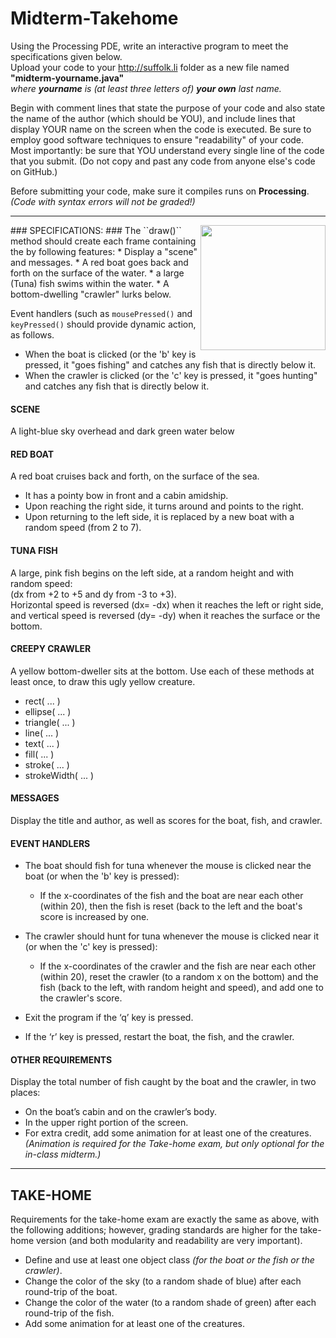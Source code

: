 # Midterm-Takehome

Using the Processing PDE, write an interactive program to meet the specifications given below.  
Upload your code to your http://suffolk.li folder as a new file named  __"midterm-yourname.java"__   
  _where **yourname** is (at least three letters of) **your own** last name._

Begin with comment lines that state the purpose of your code and also state the name of the author (which should be YOU), and include lines that display YOUR name on the screen when the code is executed.
Be sure to employ good software techniques to ensure "readability" of your code.  
Most importantly:  be sure that YOU understand every single line of the code that you submit.
(Do not copy and past any code from anyone else's code on GitHub.)

Before submitting your code, make sure it compiles runs on **Processing**.  
    *(Code with syntax errors will not be graded!)*  

----
<IMG SRC=http://www.suffolk.li/ides/mid.png ALIGN=RIGHT WIDTH=200 >
### SPECIFICATIONS: ###
The ``draw()`` method should create each frame containing the by following features:
* Display a "scene" and messages.
* A red boat goes back and forth on the surface of the water.
* a large (Tuna) fish swims within the water.
* A bottom-dwelling "crawler" lurks below.  

Event handlers (such as ```mousePressed()``` and ```keyPressed()```
should provide dynamic action, as follows.
* When the boat is clicked (or the 'b' key is pressed, it "goes fishing" and catches any fish that is directly below it.
* When the crawler is clicked (or the 'c' key is pressed, it "goes hunting" and catches any fish that is directly below it.

#### SCENE ####
A light-blue sky overhead and dark green water below

#### RED BOAT ####
A red boat cruises back and forth, on the surface of the sea.  
- It has a pointy bow in front and a cabin amidship.  
- Upon reaching the right side, it turns around and points to the right.
- Upon returning to the left side, it is replaced by a new boat with a random speed (from 2 to 7).

#### TUNA FISH ####
A large, pink fish begins on the left side, at a random height and with random speed:  
(dx from +2 to +5 and dy from -3 to +3).  
Horizontal speed is reversed (dx=  -dx) when it reaches the left or right side,
and vertical speed is reversed (dy=  -dy) when it reaches the surface or the bottom.

#### CREEPY CRAWLER ####
A yellow bottom-dweller sits at the bottom.
Use each of these methods at least once, to draw this ugly yellow creature.
- rect( ... )
- ellipse( ... )
- triangle( ... )
- line( ... )
- text( ... )
- fill( ... )
- stroke( ... )
- strokeWidth( ... )

#### MESSAGES ####
Display the title and author, as well as scores for the boat, fish, and crawler.

#### EVENT HANDLERS ####
- The boat should fish for tuna whenever the mouse is clicked near the boat (or when the 'b' key is pressed):
    - If the x-coordinates of the fish and the boat are near each other (within 20), then the fish is reset (back to the left and the boat's score is increased by one.

- The crawler should hunt for tuna whenever the mouse is clicked near it (or when the 'c' key is pressed):
    - If the x-coordinates of the crawler and the fish are near each other (within 20), reset the crawler (to a random x on the bottom) and the fish (back to the left, with random height and speed), and add one to the crawler's score.

- Exit the program if the ‘q’ key is pressed.
- If the ‘r’ key is pressed, restart the boat, the fish, and the crawler.

#### OTHER REQUIREMENTS ####
Display the total number of fish caught by the boat and the crawler, in two places:
- On the boat’s cabin and on the crawler’s body.
- In the upper right portion of the screen.
- For extra credit, add some animation for at least one of the creatures.
_(Animation is required for the Take-home exam, but only optional for the in-class midterm.)_


____

## TAKE-HOME ##

Requirements for the take-home exam are exactly the same as above, with the following additions;
however, grading standards are higher for the take-home version 
(and both modularity and readability are very important).
- Define and use at least one object class _(for the boat or the fish or the crawler)_.
- Change the color of the sky (to a random shade of blue) after each round-trip of the boat.
- Change the color of the water (to a random shade of green) after each round-trip of the fish.
- Add some animation for at least one of the creatures.
